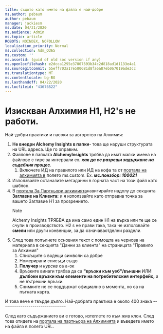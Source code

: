 ```yaml
---
title: същото като името на файла е най-добре
ms.author: pebaum
author: pebaum
manager: jackiesm
ms.date: 04/21/2020
ms.audience: Admin
ms.topic: article
ROBOTS: NOINDEX, NOFOLLOW
localization_priority: Normal
ms.collection: Adm_O365
ms.custom: ''
ms.assetid: (guid of old soc version if any)
ms.openlocfilehash: e2dcca1295e37007593b34c2d818ad1d1133e4a1
ms.sourcegitcommit: 55eff703a17e500681d8fa6a87eb067019ade3cc
ms.translationtype: MT
ms.contentlocale: bg-BG
ms.lasthandoff: 04/22/2020
ms.locfileid: "43676522"
---
```

# <a name="required-alchemy-header-h1-h2s-dont-work"></a>Изискван Алхимия H1, H2's не работи.
Най-добри практики и насоки за авторство на Алхимия:

1. **Не внедри Alchemy Insights в папки**- това ще наруши структурата на URL адреса. Ще го оправим.
1. Файлове в папката **AlchemyInsights** трябва да имат малки имена на файлове с тире за интервали ех. ***как да се разреши задържане на съдебния процес***.
    1. Включете ИД на правилото или ИД на кофа та от [портала на алхимията в](https://alchemyportal.azurewebsites.net) полето ms.custom. Ex. ***мс.поизбор: 100021***
1. Използвайте останалите метаданни в горната част на този файл като шаблон.
1. В [портала За Партньори алхимията](https://alchemyportal.azurewebsites.net)навигирайте надолу до секцията **Заглавие на Клиента:** и я използвайте като отправна точка за вашето Заглавие H1 за прозрението. 
    > [!NOTE]
    > Alchemy Insights ТРЯБВА да има само един H1 на върха или те ще се счупи в производството. H2 s не прави така, така че използвайте **смели** или други конвенции, за да означаваотделни раздели.
1. След това попълнете основния текст с помощта на чернова на материала в секцията "Данни за клиента" на страницата "Правило за Алхимия"
    1. Списъците с водещи символи са добре
    1. Номерирани списъци също
    1. **Получер** и *курсив* са a-ок
    1. Връзките винаги трябва да са **"връзки към уеб"/външни** ИЛИ **дълбоки връзки към елементи на потребителския интерфейс,** а не вътрешни връзки.
    1. Снимките не се поддържат официално в момента, но са на пътната карта.

И това вече е твърде дълго. Най-добрата практика е около 400 знака ---------------------------------

След като съдържанието ви е готово, изтеглете го към жив клон. След това отидете на [портала на партньора на Алхимията](https://alchemyportal.azurewebsites.net) и въведете името на файла в полето URL. 